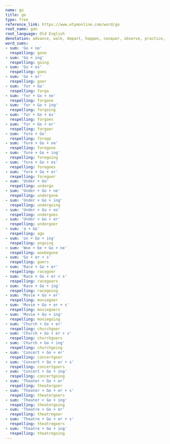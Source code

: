 ```yaml
---
name: go
title: go
type: free
reference_link: https://www.etymonline.com/word/go
root_name: gan
root_language: Old English
denotation: advance, walk, depart, happen, conquer, observe, practice, exercise
word_sums:
- sum: 'Go + ne'
  respelling: gone
- sum: 'Go + ing'
  respelling: going
- sum: 'Go + es'
  respelling: goes
- sum: 'Go + er'
  respelling: goer
- sum: 'for + Go'
  respelling: forgo
- sum: 'for + Go + ne'
  respelling: forgone
- sum: 'for + Go + ing'
  respelling: forgoing
- sum: 'for + Go + es'
  respelling: forgoes
- sum: 'for + Go + er'
  respelling: forgoer
- sum: 'fore + Go'
  respelling: forego
- sum: 'fore + Go + ne'
  respelling: foregone
- sum: 'fore + Go + ing'
  respelling: foregoing
- sum: 'fore + Go + es'
  respelling: foregoes
- sum: 'fore + Go + er'
  respelling: foregoer
- sum: 'Under + Go'
  respelling: undergo
- sum: 'Under + Go + ne'
  respelling: undergone
- sum: 'Under + Go + ing'
  respelling: undergoing
- sum: 'Under + Go + es'
  respelling: undergoes
- sum: 'Under + Go + er'
  respelling: undergoer
- sum: 'a + Go'
  respelling: ago
- sum: 'on + Go + ing'
  respelling: ongoing
- sum: 'Woe + be + Go + ne'
  respelling: woebegone
- sum: 'Go + er + s'
  respelling: goers
- sum: 'Race + Go + er'
  respelling: racegoer
- sum: 'Race + Go + er + s'
  respelling: racegoers
- sum: 'Race + Go + ing'
  respelling: racegoing
- sum: 'Movie + Go + er'
  respelling: moviegoer
- sum: 'Movie + Go + er + s'
  respelling: moviegoers
- sum: 'Movie + Go + ing'
  respelling: moviegoing
- sum: 'Church + Go + er'
  respelling: churchgoer
- sum: 'Church + Go + er + s'
  respelling: churchgoers
- sum: 'Church + Go + ing'
  respelling: churchgoing
- sum: 'Concert + Go + er'
  respelling: concertgoer
- sum: 'Concert + Go + er + s'
  respelling: concertgoers
- sum: 'Concert + Go + ing'
  respelling: concertgoing
- sum: 'Theater + Go + er'
  respelling: theatergoer
- sum: 'Theater + Go + er + s'
  respelling: theatergoers
- sum: 'Theater + Go + ing'
  respelling: theatergoing
- sum: 'Theatre + Go + er'
  respelling: theatregoer
- sum: 'Theatre + Go + er + s'
  respelling: theatregoers
- sum: 'Theatre + Go + ing'
  respelling: theatregoing
---
```

